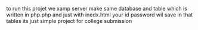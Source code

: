 to run this projet we xamp server make same database and table which is written in php.php and just with inedx.html your id password wil save in that tables its just simple project for college submission
